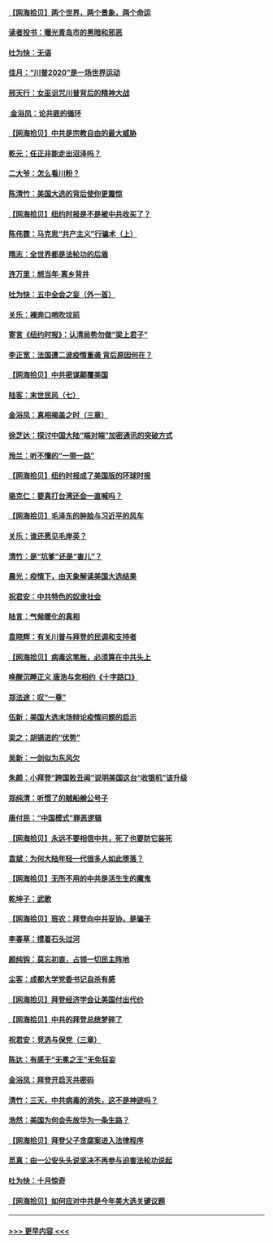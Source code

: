 #### [【网海拾贝】两个世界，两个景象，两个命运](../pages/nsc993/n12521419.md?t=11031551) 
#### [读者投书：曝光青岛市的黑暗和邪恶](../pages/nsc993/n12520988.md?t=11031551) 
#### [吐为快：无语](../pages/nsc993/n12518588.md?t=11031551) 
#### [佳月：“川普2020”是一场世界运动](../pages/nsc993/n12518581.md?t=11031551) 
#### [邢天行：女巫诅咒川普背后的精神大战](../pages/nsc993/n12517257.md?t=11031551) 
#### [ 金浴凤：论共匪的循环](../pages/nsc993/n12517133.md?t=11031551) 
#### [【网海拾贝】中共是宗教自由的最大威胁](../pages/nsc993/n12516879.md?t=11031551) 
#### [乾元：任正非能走出沼泽吗？](../pages/nsc993/n12515831.md?t=11031551) 
#### [二大爷：怎么看川粉？](../pages/nsc993/n12515820.md?t=11031551) 
#### [陈清竹：美国大选的背后使你更震惊](../pages/nsc993/n12515589.md?t=11031551) 
#### [【网海拾贝】纽约时报是不是被中共收买了？](../pages/nsc993/n12515122.md?t=11031551) 
#### [陈伟霆：马克思“共产主义”行骗术（上）](../pages/nsc993/n12510217.md?t=11031551) 
#### [隋志：全世界都是法轮功的后盾](../pages/nsc993/n12510636.md?t=11031551) 
#### [连万里：想当年‧离乡背井](../pages/nsc993/n12510623.md?t=11031551) 
#### [吐为快：五中全会之妄（外一首）](../pages/nsc993/n12510470.md?t=11031551) 
#### [关乐：裸奔口哨吹坟前](../pages/nsc993/n12510403.md?t=11031551) 
#### [寄言《纽约时报》：认清局势勿做“梁上君子”](../pages/nsc993/n12510042.md?t=11031551) 
#### [李正宽：法国遭二波疫情重袭 背后原因何在？](../pages/nsc993/n12509971.md?t=11031551) 
#### [【网海拾贝】中共密谋颠覆美国](../pages/nsc993/n12509816.md?t=11031551) 
#### [陆客：末世民风（七）](../pages/nsc993/n12507822.md?t=11031551) 
#### [金浴凤：真相揭盖之时（三章）](../pages/nsc993/n12507804.md?t=11031551) 
#### [徐芝达：探讨中国大陆“端对端”加密通讯的突破方式](../pages/nsc993/n12507682.md?t=11031551) 
#### [玲兰：听不懂的“一带一路”](../pages/nsc993/n12507669.md?t=11031551) 
#### [【网海拾贝】纽约时报成了美国版的环球时报](../pages/nsc993/n12507053.md?t=11031551) 
#### [骆克仁：要真打台湾还会一直喊吗？](../pages/nsc993/n12506843.md?t=11031551) 
#### [【网海拾贝】毛泽东的肿脸与习近平的风车](../pages/nsc993/n12504537.md?t=11031551) 
#### [关乐：谁还愿见毛岸英？](../pages/nsc993/n12503866.md?t=11031551) 
#### [清竹：是“坑爹”还是“害儿”？](../pages/nsc993/n12503034.md?t=11031551) 
#### [晨光：疫情下，由天象解读美国大选结果](../pages/nsc993/n12502536.md?t=11031551) 
#### [祝君安：中共特色的奴隶社会](../pages/nsc993/n12501529.md?t=11031551) 
#### [陆言：气候暖化的真相](../pages/nsc993/n12501183.md?t=11031551) 
#### [袁晓辉：有关川普与拜登的民调和支持者](../pages/nsc993/n12500433.md?t=11031551) 
#### [【网海拾贝】病毒这笔账，必须算在中共头上](../pages/nsc993/n12500320.md?t=11031551) 
#### [唤醒沉睡正义 唐浩与您相约《十字路口》](../pages/nsc993/n12497980.md?t=11031551) 
#### [郑法途：叹“一尊”](../pages/nsc993/n12498837.md?t=11031551) 
#### [伍新：美国大选末场辩论疫情问题的启示](../pages/nsc993/n12498829.md?t=11031551) 
#### [梁之：胡锡进的“优势”](../pages/nsc993/n12498780.md?t=11031551) 
#### [吴新：一剑似为东风欠](../pages/nsc993/n12498772.md?t=11031551) 
#### [朱颜：小拜登“跨国败丑闻”说明美国这台“收银机”该升级](../pages/nsc993/n12498731.md?t=11031551) 
#### [郑纯清：听惯了的贼船艄公号子](../pages/nsc993/n12498721.md?t=11031551) 
#### [唐付民：“中国模式”罪恶逻辑](../pages/nsc993/n12498310.md?t=11031551) 
#### [【网海拾贝】永远不要相信中共，死了也要防它装死](../pages/nsc993/n12498162.md?t=11031551) 
#### [袁斌：为何大陆年轻一代很多人如此堕落？](../pages/nsc993/n12495696.md?t=11031551) 
#### [【网海拾贝】无所不用的中共是活生生的魔鬼](../pages/nsc993/n12495621.md?t=11031551) 
#### [乾坤子：武歌](../pages/nsc993/n12493391.md?t=11031551) 
#### [【网海拾贝】班农：拜登向中共妥协，是骗子](../pages/nsc993/n12492877.md?t=11031551) 
#### [李春草：摸着石头过河](../pages/nsc993/n12491121.md?t=11031551) 
#### [颜纯钩：莫忘初衷，占领一切民主阵地](../pages/nsc993/n12490965.md?t=11031551) 
#### [尘客：成都大学党委书记自杀有感](../pages/nsc993/n12490950.md?t=11031551) 
#### [【网海拾贝】拜登经济学会让美国付出代价](../pages/nsc993/n12489662.md?t=11031551) 
#### [【网海拾贝】中共的拜登总统梦碎了](../pages/nsc993/n12487896.md?t=11031551) 
#### [祝君安：竞选与保党（三章）](../pages/nsc993/n12487258.md?t=11031551) 
#### [陈达：有感于“无冕之王”无免狂妄](../pages/nsc993/n12485133.md?t=11031551) 
#### [金浴凤：拜登开启灭共密码](../pages/nsc993/n12485125.md?t=11031551) 
#### [清竹：三天，中共病毒的消失，这不是神迹吗？](../pages/nsc993/n12485027.md?t=11031551) 
#### [浩然：美国为何会先放华为一条生路？](../pages/nsc993/n12484997.md?t=11031551) 
#### [【网海拾贝】拜登父子贪腐案进入法律程序](../pages/nsc993/n12484957.md?t=11031551) 
#### [觅真：由一公安头头说坚决不再参与迫害法轮功说起](../pages/nsc993/n12484212.md?t=11031551) 
#### [吐为快：十月惊奇](../pages/nsc993/n12484172.md?t=11031551) 
#### [【网海拾贝】如何应对中共是今年美大选关键议题](../pages/nsc993/n12483755.md?t=11031551) 

----
#### [ >>> 更早内容 <<< ](../indexes/nsc993-earlier.md)
